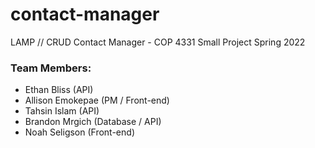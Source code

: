 # contact-manager

LAMP // CRUD Contact Manager - COP 4331 Small Project Spring 2022

### Team Members:

- Ethan Bliss (API)
- Allison Emokepae (PM / Front-end)
- Tahsin Islam (API)
- Brandon Mrgich (Database / API)
- Noah Seligson (Front-end)

